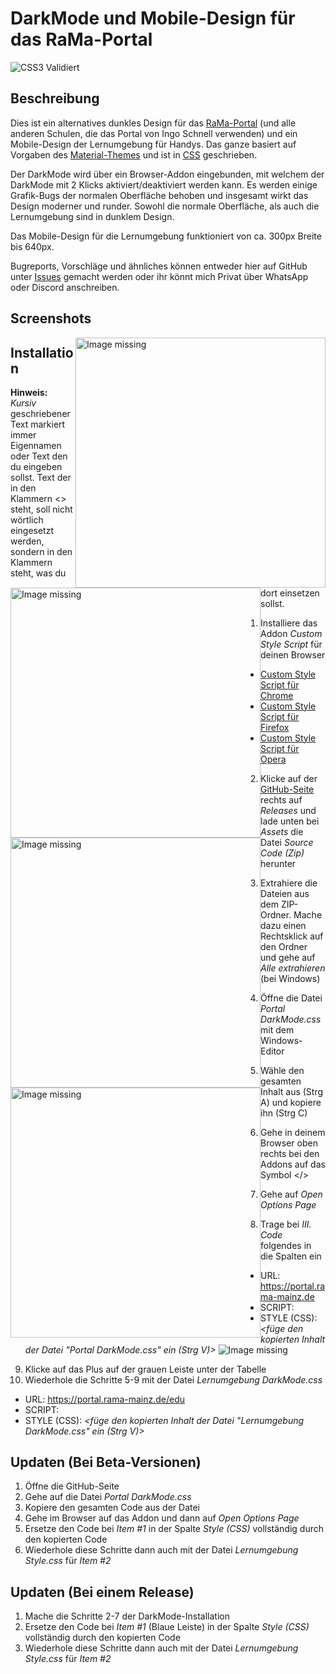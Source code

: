 # DarkMode und Mobile-Design für das RaMa-Portal

![CSS3 Validiert](https://jigsaw.w3.org/css-validator/images/vcss)


## Beschreibung

Dies ist ein alternatives dunkles Design für das [RaMa-Portal](https://portal.rama-mainz.de) (und alle anderen Schulen, die das Portal von Ingo Schnell verwenden) und ein Mobile-Design der Lernumgebung für Handys. Das ganze basiert auf Vorgaben des [Material-Themes](https://material.io) und ist in [CSS](https://www.w3.org/Style/CSS/Overview.en.html) geschrieben.

Der DarkMode wird über ein Browser-Addon eingebunden, mit welchem der DarkMode mit 2 Klicks aktiviert/deaktiviert werden kann. Es werden einige Grafik-Bugs der normalen Oberfläche behoben und insgesamt wirkt das Design moderner und runder. Sowohl die normale Oberfläche, als auch die Lernumgebung sind in dunklem Design.

Das Mobile-Design für die Lernumgebung funktioniert von ca. 300px Breite bis 640px.

Bugreports, Vorschläge und ähnliches können entweder hier auf GitHub unter [Issues](https://github.com/HackerFrosch/RaMa-Portal/issues) gemacht werden oder ihr könnt mich Privat über WhatsApp oder Discord anschreiben.



## Screenshots

<img src="https://user-images.githubusercontent.com/69604121/111031367-85d68c80-8407-11eb-8fcd-8446e4990aa2.png" alt="Image missing" width="400" style="float: right;"/>
<img src="https://user-images.githubusercontent.com/69604121/111031369-8b33d700-8407-11eb-8055-d84311e199e2.png" alt="Image missing" width="400" style="float: left;"/>
<img src="https://user-images.githubusercontent.com/69604121/111031370-8d963100-8407-11eb-9b31-829070806652.png" alt="Image missing" width="400" style="float: left;"/>
<img src="https://user-images.githubusercontent.com/69604121/111031339-59227500-8407-11eb-9f49-f61e69561e2a.png" alt="Image missing" width="400" style="float: left;"/>



## Installation

**Hinweis:** *Kursiv* geschriebener Text markiert immer Eigennamen oder Text den du eingeben sollst. Text der in den Klammern <> steht, soll nicht wörtlich eingesetzt werden, sondern in den Klammern steht, was du dort einsetzen sollst.


1. Installiere das Addon *Custom Style Script* für deinen Browser
- [Custom Style Script für Chrome](https://chrome.google.com/webstore/detail/custom-style-script/ecjfaoeopefafjpdgnfcjnhinpbldjij)
- [Custom Style Script für Firefox](https://addons.mozilla.org/de/firefox/addon/custom-style-script/)
- [Custom Style Script für Opera](https://addons.opera.com/de/extensions/details/custom-style-script/)

2. Klicke auf der [GitHub-Seite](https://github.com/HackerFrosch/RaMa-Portal) rechts auf *Releases* und lade unten bei *Assets* die Datei *Source Code (Zip)* herunter
3. Extrahiere die Dateien aus dem ZIP-Ordner. Mache dazu einen Rechtsklick auf den Ordner und gehe auf *Alle extrahieren* (bei Windows)

4. Öffne die Datei *Portal DarkMode.css* mit dem Windows-Editor
5. Wähle den gesamten Inhalt aus (Strg A) und kopiere ihn (Strg C)

6. Gehe in deinem Browser oben rechts bei den Addons auf das Symbol </>
7. Gehe auf *Open Options Page*
8. Trage bei *III. Code* folgendes in die Spalten ein
- URL: https://portal.rama-mainz.de
- SCRIPT: *<nichts>*
- STYLE (CSS): *<füge den kopierten Inhalt der Datei "Portal DarkMode.css" ein (Strg V)>*
![Image missing](https://user-images.githubusercontent.com/69604121/110132551-949bbe80-7dcb-11eb-8f52-89722d4440f8.png)

9. Klicke auf das Plus auf der grauen Leiste unter der Tabelle
10. Wiederhole die Schritte 5-9 mit der Datei *Lernumgebung DarkMode.css*
- URL: https://portal.rama-mainz.de/edu
- SCRIPT: *<nichts>*
- STYLE (CSS): *<füge den kopierten Inhalt der Datei "Lernumgebung DarkMode.css" ein (Strg V)>*



## Updaten (Bei Beta-Versionen)

1. Öffne die GitHub-Seite
2. Gehe auf die Datei *Portal DarkMode.css*
3. Kopiere den gesamten Code aus der Datei
4. Gehe im Browser auf das Addon und dann auf *Open Options Page*
5. Ersetze den Code bei *Item #1* in der Spalte *Style (CSS)* vollständig durch den kopierten Code
6. Wiederhole diese Schritte dann auch mit der Datei *Lernumgebung Style.css* für *Item #2*



## Updaten (Bei einem Release)

1. Mache die Schritte 2-7 der DarkMode-Installation
2. Ersetze den Code bei *Item #1* (Blaue Leiste) in der Spalte *Style (CSS)* vollständig durch den kopierten Code
3. Wiederhole diese Schritte dann auch mit der Datei *Lernumgebung Style.css* für *Item #2*

